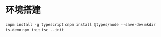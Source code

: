# 环境搭建

`cnpm install -g typescript`
`cnpm install @types/node --save-dev`
`mkdir ts-demo`
`npm init`
`tsc --init`
